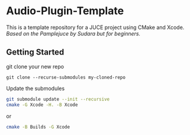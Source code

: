 # Audio-Plugin-Template

This is a template repository for a JUCE project using CMake and Xcode.
_Based on the Pamplejuce by Sudara but for beginners._

## Getting Started
git clone your new repo

```
git clone --recurse-submodules my-cloned-repo
```

Update the submodules
```sh
git submodule update --init --recursive
cmake -G Xcode -H. -B Xcode
````

or
```sh
cmake -B Builds -G Xcode
````